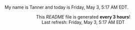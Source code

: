 My name is Tanner and today is Friday, May 3, 5:17 AM EDT.

<p align="center">This <i>README</i> file is generated <b>every 3 hours</b>!</br>Last refresh: Friday, May 3, 5:17 AM EDT<br /></p>
